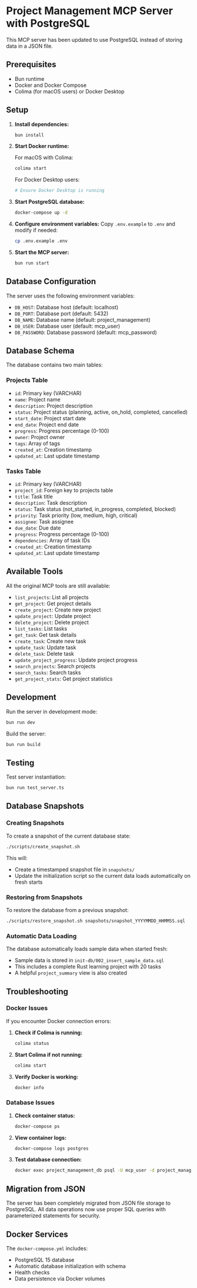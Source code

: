 # Project Management MCP Server with PostgreSQL

This MCP server has been updated to use PostgreSQL instead of storing data in a JSON file.

## Prerequisites

- Bun runtime
- Docker and Docker Compose
- Colima (for macOS users) or Docker Desktop

## Setup

1. **Install dependencies:**
   ```bash
   bun install
   ```

2. **Start Docker runtime:**
   
   For macOS with Colima:
   ```bash
   colima start
   ```
   
   For Docker Desktop users:
   ```bash
   # Ensure Docker Desktop is running
   ```

3. **Start PostgreSQL database:**
   ```bash
   docker-compose up -d
   ```

4. **Configure environment variables:**
   Copy `.env.example` to `.env` and modify if needed:
   ```bash
   cp .env.example .env
   ```

5. **Start the MCP server:**
   ```bash
   bun run start
   ```

## Database Configuration

The server uses the following environment variables:

- `DB_HOST`: Database host (default: localhost)
- `DB_PORT`: Database port (default: 5432)
- `DB_NAME`: Database name (default: project_management)
- `DB_USER`: Database user (default: mcp_user)
- `DB_PASSWORD`: Database password (default: mcp_password)

## Database Schema

The database contains two main tables:

### Projects Table
- `id`: Primary key (VARCHAR)
- `name`: Project name
- `description`: Project description
- `status`: Project status (planning, active, on_hold, completed, cancelled)
- `start_date`: Project start date
- `end_date`: Project end date
- `progress`: Progress percentage (0-100)
- `owner`: Project owner
- `tags`: Array of tags
- `created_at`: Creation timestamp
- `updated_at`: Last update timestamp

### Tasks Table
- `id`: Primary key (VARCHAR)
- `project_id`: Foreign key to projects table
- `title`: Task title
- `description`: Task description
- `status`: Task status (not_started, in_progress, completed, blocked)
- `priority`: Task priority (low, medium, high, critical)
- `assignee`: Task assignee
- `due_date`: Due date
- `progress`: Progress percentage (0-100)
- `dependencies`: Array of task IDs
- `created_at`: Creation timestamp
- `updated_at`: Last update timestamp

## Available Tools

All the original MCP tools are still available:

- `list_projects`: List all projects
- `get_project`: Get project details
- `create_project`: Create new project
- `update_project`: Update project
- `delete_project`: Delete project
- `list_tasks`: List tasks
- `get_task`: Get task details
- `create_task`: Create new task
- `update_task`: Update task
- `delete_task`: Delete task
- `update_project_progress`: Update project progress
- `search_projects`: Search projects
- `search_tasks`: Search tasks
- `get_project_stats`: Get project statistics

## Development

Run the server in development mode:
```bash
bun run dev
```

Build the server:
```bash
bun run build
```

## Testing

Test server instantiation:
```bash
bun run test_server.ts
```

## Database Snapshots

### Creating Snapshots

To create a snapshot of the current database state:
```bash
./scripts/create_snapshot.sh
```

This will:
- Create a timestamped snapshot file in `snapshots/`
- Update the initialization script so the current data loads automatically on fresh starts

### Restoring from Snapshots

To restore the database from a previous snapshot:
```bash
./scripts/restore_snapshot.sh snapshots/snapshot_YYYYMMDD_HHMMSS.sql
```

### Automatic Data Loading

The database automatically loads sample data when started fresh:
- Sample data is stored in `init-db/002_insert_sample_data.sql`
- This includes a complete Rust learning project with 20 tasks
- A helpful `project_summary` view is also created

## Troubleshooting

### Docker Issues

If you encounter Docker connection errors:

1. **Check if Colima is running:**
   ```bash
   colima status
   ```

2. **Start Colima if not running:**
   ```bash
   colima start
   ```

3. **Verify Docker is working:**
   ```bash
   docker info
   ```

### Database Issues

1. **Check container status:**
   ```bash
   docker-compose ps
   ```

2. **View container logs:**
   ```bash
   docker-compose logs postgres
   ```

3. **Test database connection:**
   ```bash
   docker exec project_management_db psql -U mcp_user -d project_management -c "SELECT version();"
   ```

## Migration from JSON

The server has been completely migrated from JSON file storage to PostgreSQL. All data operations now use proper SQL queries with parameterized statements for security.

## Docker Services

The `docker-compose.yml` includes:
- PostgreSQL 15 database
- Automatic database initialization with schema
- Health checks
- Data persistence via Docker volumes